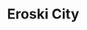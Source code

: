 ---
title: "Eroski City"
url: /donostia-san-sebastian/eroski-city-legazpi-kalea/
shop: supermercado
---